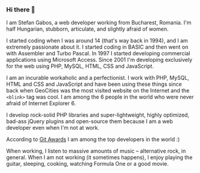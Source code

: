 ### Hi there 👋

I am Stefan Gabos, a web developer working from Bucharest, Romania. I'm half Hungarian, stubborn, articulate, and slightly afraid of women.

I started coding when I was around 14 (that's way back in 1994), and I am extremely passionate about it. I started coding in BASIC and then went on with Assembler and Turbo Pascal. In 1997 I started developing commercial applications using Microsoft Access. Since 2001 I'm developing exclusively for the web using PHP, MySQL, HTML, CSS and JavaScript.

I am an incurable workaholic and a perfectionist. I work with PHP, MySQL, HTML and CSS and JavaScript and have been using these things since back when GeoCities was the most visited website on the Internet and the `<blink>` tag was cool. I am among the 6 people in the world who were never afraid of Internet Explorer 6.

I develop rock-solid PHP libraries and super-lightweight, highly optimized, bad-ass jQuery plugins and open-source them because I am a web developer even when I'm not at work. 

According to [Git Awards](http://git-awards.com/users/search?login=stefangabos) I am among the top developers in the world :)

When working, I listen to massive amounts of music – alternative rock, in general. When I am not working (it sometimes happens), I enjoy playing the guitar, sleeping, cooking, watching Formula One or a good movie.

<!--
**stefangabos/stefangabos** is a ✨ _special_ ✨ repository because its `README.md` (this file) appears on your GitHub profile.

Here are some ideas to get you started:

- 🔭 I’m currently working on ...
- 🌱 I’m currently learning ...
- 👯 I’m looking to collaborate on ...
- 🤔 I’m looking for help with ...
- 💬 Ask me about ...
- 📫 How to reach me: ...
- 😄 Pronouns: ...
- ⚡ Fun fact: ...
-->
